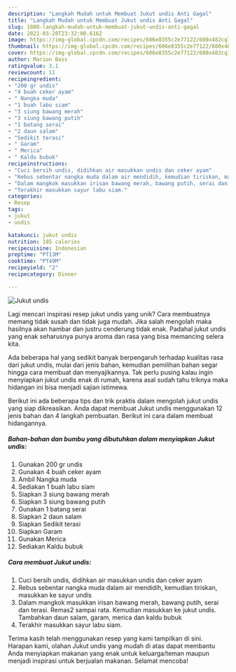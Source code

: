 ```yaml
---
description: "Langkah Mudah untuk Membuat Jukut undis Anti Gagal"
title: "Langkah Mudah untuk Membuat Jukut undis Anti Gagal"
slug: 1880-langkah-mudah-untuk-membuat-jukut-undis-anti-gagal
date: 2021-03-20T23:32:00.616Z
image: https://img-global.cpcdn.com/recipes/606e8355c2e77122/680x482cq70/jukut-undis-foto-resep-utama.jpg
thumbnail: https://img-global.cpcdn.com/recipes/606e8355c2e77122/680x482cq70/jukut-undis-foto-resep-utama.jpg
cover: https://img-global.cpcdn.com/recipes/606e8355c2e77122/680x482cq70/jukut-undis-foto-resep-utama.jpg
author: Marion Bass
ratingvalue: 3.1
reviewcount: 11
recipeingredient:
- "200 gr undis"
- "4 buah ceker ayam"
- " Nangka muda"
- "1 buah labu siam"
- "3 siung bawang merah"
- "3 siung bawang putih"
- "1 batang serai"
- "2 daun salam"
- "Sedikit terasi"
- " Garam"
- " Merica"
- " Kaldu bubuk"
recipeinstructions:
- "Cuci bersih undis, didihkan air masukkan undis dan ceker ayam"
- "Rebus sebentar nangka muda dalam air mendidih, kemudian tiriskan, masukkan ke sayur undis"
- "Dalam mangkok masukkan irisan bawang merah, bawang putih, serai dan terasi. Remas2 sampai rata. Kemudian masukkan ke jukut undis. Tambahkan daun salam, garam, merica dan kaldu bubuk"
- "Terakhir masukkan sayur labu siam."
categories:
- Resep
tags:
- jukut
- undis

katakunci: jukut undis 
nutrition: 185 calories
recipecuisine: Indonesian
preptime: "PT13M"
cooktime: "PT49M"
recipeyield: "2"
recipecategory: Dinner

---
```



![Jukut undis](https://img-global.cpcdn.com/recipes/606e8355c2e77122/680x482cq70/jukut-undis-foto-resep-utama.jpg)

Lagi mencari inspirasi resep jukut undis yang unik? Cara membuatnya memang tidak susah dan tidak juga mudah. Jika salah mengolah maka hasilnya akan hambar dan justru cenderung tidak enak. Padahal jukut undis yang enak seharusnya punya aroma dan rasa yang bisa memancing selera kita.



Ada beberapa hal yang sedikit banyak berpengaruh terhadap kualitas rasa dari jukut undis, mulai dari jenis bahan, kemudian pemilihan bahan segar hingga cara membuat dan menyajikannya. Tak perlu pusing kalau ingin menyiapkan jukut undis enak di rumah, karena asal sudah tahu triknya maka hidangan ini bisa menjadi sajian istimewa.


Berikut ini ada beberapa tips dan trik praktis dalam mengolah jukut undis yang siap dikreasikan. Anda dapat membuat Jukut undis menggunakan 12 jenis bahan dan 4 langkah pembuatan. Berikut ini cara dalam membuat hidangannya.

<!--inarticleads1-->

##### Bahan-bahan dan bumbu yang dibutuhkan dalam menyiapkan Jukut undis:

1. Gunakan 200 gr undis
1. Gunakan 4 buah ceker ayam
1. Ambil  Nangka muda
1. Sediakan 1 buah labu siam
1. Siapkan 3 siung bawang merah
1. Siapkan 3 siung bawang putih
1. Gunakan 1 batang serai
1. Siapkan 2 daun salam
1. Siapkan Sedikit terasi
1. Siapkan  Garam
1. Gunakan  Merica
1. Sediakan  Kaldu bubuk




<!--inarticleads2-->

##### Cara membuat Jukut undis:

1. Cuci bersih undis, didihkan air masukkan undis dan ceker ayam
1. Rebus sebentar nangka muda dalam air mendidih, kemudian tiriskan, masukkan ke sayur undis
1. Dalam mangkok masukkan irisan bawang merah, bawang putih, serai dan terasi. Remas2 sampai rata. Kemudian masukkan ke jukut undis. Tambahkan daun salam, garam, merica dan kaldu bubuk
1. Terakhir masukkan sayur labu siam.




Terima kasih telah menggunakan resep yang kami tampilkan di sini. Harapan kami, olahan Jukut undis yang mudah di atas dapat membantu Anda menyiapkan makanan yang enak untuk keluarga/teman maupun menjadi inspirasi untuk berjualan makanan. Selamat mencoba!
